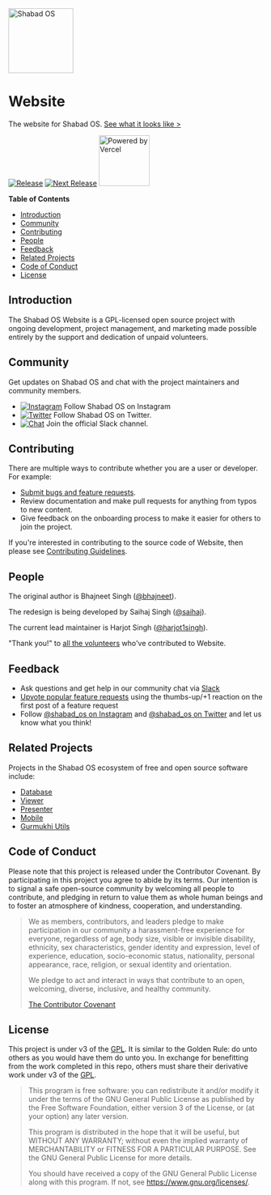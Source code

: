 <img src="https://raw.githubusercontent.com/shabados/presenter/dev/resources/icon.png" width="128" alt="Shabad OS">

# Website

The website for Shabad OS. [See what it looks like >][website-url]

[![Release][release-image]][release-url]
[![Next Release][next-image]][next-url]
<a href="https://vercel.com/?utm_source=ShabadOS&utm_campaign=oss">
<img src="https://www.datocms-assets.com/31049/1618983297-powered-by-vercel.svg" width="100" alt="Powered by Vercel"/>
</a>

**Table of Contents**

- [Introduction](#introduction)
- [Community](#community)
- [Contributing](#contributing)
- [People](#people)
- [Feedback](#feedback)
- [Related Projects](#related-projects)
- [Code of Conduct](#code-of-conduct)
- [License](#license)

## Introduction

The Shabad OS Website is a GPL-licensed open source project with ongoing development, project management, and marketing made possible entirely by the support and dedication of unpaid volunteers.

## Community

Get updates on Shabad OS and chat with the project maintainers and community members.

- [![Instagram][instagram-image]][instagram-url] Follow Shabad OS on Instagram
- [![Twitter][twitter-image]][twitter-url] Follow Shabad OS on Twitter.
- [![Chat][chat-image]][chat-url] Join the official Slack channel.

## Contributing

There are multiple ways to contribute whether you are a user or developer. For example:

- [Submit bugs and feature requests][new-issue-url].
- Review documentation and make pull requests for anything from typos to new content.
- Give feedback on the onboarding process to make it easier for others to join the project.

If you're interested in contributing to the source code of Website, then please see [Contributing Guidelines](CONTRIBUTING.md).

## People

The original author is Bhajneet Singh ([@bhajneet](https://github.com/bhajneet)).

The redesign is being developed by Saihaj Singh ([@saihaj](https://github.com/saihaj)).

The current lead maintainer is Harjot Singh ([@harjot1singh](https://github.com/harjot1singh)).

"Thank you!" to [all the volunteers][contributor-url] who've contributed to Website.

## Feedback

- Ask questions and get help in our community chat via [Slack][chat-url]
- [Upvote popular feature requests][upvote-tracker-url] using the thumbs-up/+1 reaction on the first post of a feature request
- Follow [@shabad_os on Instagram](instagram-url) and [@shabad_os on Twitter](twitter-url) and let us know what you think!

## Related Projects

Projects in the Shabad OS ecosystem of free and open source software include:

- [Database](https://github.com/shabados/database)
- [Viewer](https://github.com/shabados/viewer)
- [Presenter](https://github.com/shabados/presenter)
- [Mobile](https://github.com/shabados/mobile)
- [Gurmukhi Utils](https://github.com/shabados/gurmukhi-utils)

## Code of Conduct

Please note that this project is released under the Contributor Covenant. By participating in this project you agree to abide by its terms. Our intention is to signal a safe open-source community by welcoming all people to contribute, and pledging in return to value them as whole human beings and to foster an atmosphere of kindness, cooperation, and understanding.

> We as members, contributors, and leaders pledge to make participation in our community a harassment-free experience for everyone, regardless of age, body size, visible or invisible disability, ethnicity, sex characteristics, gender identity and expression, level of experience, education, socio-economic status, nationality, personal appearance, race, religion, or sexual identity and orientation.
>
> We pledge to act and interact in ways that contribute to an open, welcoming, diverse, inclusive, and healthy community.
>
> [The Contributor Covenant][contributor-covenant-url]

## License

This project is under v3 of the [GPL](LICENSE.md). It is similar to the Golden Rule: do unto others as you would have them do unto you. In exchange for benefitting from the work completed in this repo, others must share their derivative work under v3 of the [GPL](LICENSE.md).

> This program is free software: you can redistribute it and/or modify it under the terms of the GNU General Public License as published by the Free Software Foundation, either version 3 of the License, or (at your option) any later version.
>
> This program is distributed in the hope that it will be useful, but WITHOUT ANY WARRANTY; without even the implied warranty of MERCHANTABILITY or FITNESS FOR A PARTICULAR PURPOSE. See the GNU General Public License for more details.
>
> You should have received a copy of the GNU General Public License along with this program. If not, see <https://www.gnu.org/licenses/>.

[release-image]: https://img.shields.io/github/workflow/status/shabados/website/Continuous%20Integration/master.svg?label=release
[release-url]: https://github.com/shabados/website/actions?query=workflow%3A%22Continuous+Integration%22+branch%3Amaster
[next-image]: https://img.shields.io/github/workflow/status/shabados/website/Continuous%20Integration/dev.svg?label=next%20release
[next-url]: https://github.com/shabados/website/actions?query=workflow%3A%22Continuous+Integration%22+branch%3Adev
[website-url]: https://shabados.com
[instagram-image]: https://img.shields.io/badge/Instagram-%40shabad__os-C13584.svg?logo=instagram&logoColor=white
[instagram-url]: https://www.instagram.com/shabad_os/
[twitter-image]: https://img.shields.io/badge/Twitter-%40shabad__os-1DA1F2.svg?logo=twitter&logoColor=white
[twitter-url]: https://www.twitter.com/shabad_os/
[chat-image]: https://img.shields.io/badge/Chat-Public%20Slack%20Channels-1264a3.svg?logo=slack
[chat-url]: https://chat.shabados.com
[new-issue-url]: https://github.com/shabados/website/issues/new/choose
[contributor-url]: https://github.com/shabados/website/graphs/contributors
[upvote-tracker-url]: https://github.com/shabados/website/issues?q=is%3Aopen+is%3Aissue+label%3A%22Type%3A+Feature%2FEnhancement%22+sort%3Areactions-%2B1-desc
[contributor-covenant-url]: https://www.contributor-covenant.org/version/2/0/code_of_conduct/
